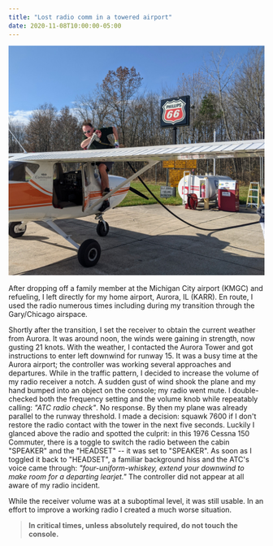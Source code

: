 ```yaml
---
title: "Lost radio comm in a towered airport"
date: 2020-11-08T10:00:00-05:00
---
```

![Radio switch](PXL_20201108_163735587.jpg)

After dropping off a family member at the Michigan City airport (KMGC) and refueling, I left directly for my home airport, Aurora, IL (KARR). En route, I used the radio numerous times including during my transition through the Gary/Chicago airspace.

Shortly after the transition, I set the receiver to obtain the current weather from Aurora. It was around noon, the winds were gaining in strength, now gusting 21 knots.
With the weather, I contacted the Aurora Tower and got instructions to enter left downwind for runway 15. It was a busy time at the Aurora airport; the controller was working several approaches and departures.
While in the traffic pattern, I decided to increase the volume of my radio receiver a notch. A sudden gust of wind shook the plane and my hand bumped into an object on the console; my radio went mute.
I double-checked both the frequency setting and the volume knob while repeatably calling: _"ATC radio check"_. No response.
By then my plane was already parallel to the runway threshold. I made a decision: squawk 7600 if I don't restore the radio contact with the tower in the next five seconds. Luckily I glanced above the radio and spotted the culprit: in this 1976 Cessna 150 Commuter, there is a toggle to switch the radio between the cabin "SPEAKER" and the "HEADSET" -- it was set to "SPEAKER".
As soon as I toggled it back to "HEADSET", a familiar background hiss and the ATC's voice came through: _"four-uniform-whiskey, extend your downwind to make room for a departing learjet."_ The controller did not appear at all aware of my radio incident.

While the receiver volume was at a suboptimal level, it was still usable. In an effort to improve a working radio I created a much worse situation.

> **In critical times, unless absolutely required, do not touch the console.**


